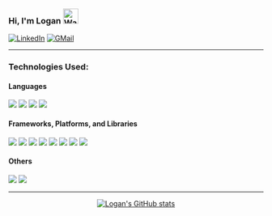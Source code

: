 ### Hi, I'm Logan <img src="https://raw.githubusercontent.com/Tarikul-Islam-Anik/Animated-Fluent-Emojis/master/Emojis/Hand%20gestures/Waving%20Hand.png" alt="Waving Hand" width="30" height="30" />

[![LinkedIn](https://img.shields.io/badge/-loganseals-0a66c2?logo=linkedin)](https://www.linkedin.com/in/loganseals/)
[![GMail](https://img.shields.io/badge/-richard.logan.seals@gmail.com-cc3a2f?logo=gmail&logoColor=white)](mailto:richard.logan.seals@gmail.com)

------------------

### Technologies Used:

#### Languages

![](https://img.shields.io/badge/JavaScript-F7DF1E.svg?style=for-the-badge&logo=JavaScript&logoColor=black)
![](https://img.shields.io/badge/Python-3776AB.svg?style=for-the-badge&logo=Python&logoColor=white)
![](https://img.shields.io/badge/HTML5-E34F26.svg?style=for-the-badge&logo=HTML5&logoColor=white)
![](https://img.shields.io/badge/CSS3-1572B6.svg?style=for-the-badge&logo=CSS3&logoColor=white)

#### Frameworks, Platforms, and Libraries

![](https://img.shields.io/badge/Express-000000.svg?style=for-the-badge&logo=Express&logoColor=white)
![](https://img.shields.io/badge/Node.js-339933.svg?style=for-the-badge&logo=nodedotjs&logoColor=white)
![](https://img.shields.io/badge/Sequelize-52B0E7.svg?style=for-the-badge&logo=Sequelize&logoColor=white)
![](https://img.shields.io/badge/React-61DAFB.svg?style=for-the-badge&logo=React&logoColor=black)
![](https://img.shields.io/badge/Redux-764ABC.svg?style=for-the-badge&logo=Redux&logoColor=white)
![](https://img.shields.io/badge/Flask-000000.svg?style=for-the-badge&logo=Flask&logoColor=white)
![](https://img.shields.io/badge/SQLite-003B57.svg?style=for-the-badge&logo=SQLite&logoColor=white)
![](https://img.shields.io/badge/PostgreSQL-4169E1.svg?style=for-the-badge&logo=PostgreSQL&logoColor=white)

#### Others

![](https://img.shields.io/badge/Heroku-430098.svg?style=for-the-badge&logo=Heroku&logoColor=white)
![](https://img.shields.io/badge/Docker-2496ED.svg?style=for-the-badge&logo=Docker&logoColor=white)




-------------------------------------------------------------------------------------------------------

<div align="center">
  
  [![Logan's GitHub stats](https://github-readme-stats.vercel.app/api?username=logansealss&show_icons=true&theme=cobalt)](https://github.com/logansealss/github-readme-stats)
  
</div>



<!---
logansealss/logansealss is a ✨ special ✨ repository because its `README.md` (this file) appears on your GitHub profile.
You can click the Preview link to take a look at your changes.
--->
